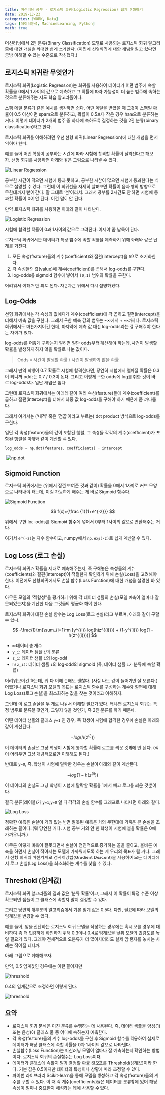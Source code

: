 ```yaml
---
title: 머신러닝 공부 - 로지스틱 회귀(Logistic Regression) 쉽게 이해하기
date: 2019-12-23
categories: [WORK, Data]
tags: [데이터분석, MachineLearning, Python]
math: true
---
```


머신러닝에서 2진 분류(Binary Classification) 모델로 사용되는 로지스틱 회귀 알고리즘에 대한 개념을 최대한 쉽게 소개한다. (이전에 선형회귀에 대한 개념을 알고 있다면 금방 이해할 수 있는 수준으로 작성했다.)

## 로지스틱 회귀란 무엇인가

로지스틱 회귀(Logistic Regression)는 회귀를 사용하여 데이터가 어떤 범주에 속할 확률을 0에서 1 사이의 값으로 예측하고 그 확률에 따라 가능성이 더 높은 범주에 속하는 것으로 분류해주는 지도 학습 알고리즘이다.

스팸 메일 분류기 같은 예시를 생각하면 쉽다. 어떤 메일을 받았을 때 그것이 스팸일 확률이 0.5 이상이면 spam으로 분류하고, 확률이 0.5보다 작은 경우 ham으로 분류하는 거다. 이렇게 데이터가 2개의 범주 중 하나에 속하도록 결정하는 것을 2진 분류(binary classification)라고 한다.

로지스틱 회귀를 이해하려면 우선 선형 회귀(Linear Regression)에 대한 개념을 먼저 익혀야 한다.

예를 들어 어떤 학생이 공부하는 시간에 따라 시험에 합격할 확률이 달라진다고 해보자. 선형 회귀를 사용하면 아래와 같은 그림으로 나타낼 수 있다.

![Linear Regression](https://s3.amazonaws.com/codecademy-content/programs/data-science-path/logistic-regression/linear_regression.png)

공부한 시간이 적으면 시험에 통과 못하고, 공부한 시간이 많으면 시험에 통과한다는 식으로 설명할 수 있다. 그런데 이 회귀선을 자세히 살펴보면 확률이 음과 양의 방향으로 무한대까지 뻗어 간다. 말 그대로 ‘선’이라서. 그래서 공부를 2시간도 안 하면 시험에 통과할 확률이 0이 안 된다. 이건 말이 안 된다.

만약 로지스틱 회귀를 사용하면 아래와 같이 나타난다.

![Logistic Regression](https://upload.wikimedia.org/wikipedia/commons/thumb/c/cb/Exam_pass_logistic_curve.svg/800px-Exam_pass_logistic_curve.svg.png)

시험에 합격할 확률이 0과 1사이의 값으로 그려진다. 이제야 좀 납득이 된다.

로지스틱 회귀에서는 데이터가 특정 범주에 속할 확률을 예측하기 위해 아래와 같은 단계를 거친다.

1. 모든 속성(feature)들의 계수(coefficient)와 절편(intercept)을 `0`으로 초기화한다.
2. 각 속성들의 값(value)에 계수(coefficient)를 곱해서 log-odds를 구한다.
3. log-odds를 sigmoid 함수에 넣어서 `[0,1]` 범위의 확률을 구한다.

어려워서 이해가 안 되도 된다. 차근차근 뒤에서 다시 설명하겠다.

## Log-Odds

선형 회귀에서는 각 속성의 값에다가 계수(coefficient)에 각 곱하고 절편(intercept)을 더해서 예측 값을 구한다. 그래서 구한 예측 값의 범위는 -∞에서 + ∞까지다. 로지스틱 회귀에서도 마찬가지이긴 한데, 마지막에 예측 값 대신 log-odds라는 걸 구해줘야 한다는 차이가 있다.

log-odds를 어떻게 구하는지 알려면 일단 odds부터 계산해야 하는데, 사건이 발생할 확률을 발생하지 하지 않을 확률로 나눈 값이다.

>Odds = 사건이 발생할 확률 / 사건이 발생하지 않을 확률 

그래서 만약 학생이 0.7 확률로 시험에 합격한다면, 당연히 시험에서 떨어질 확률은 0.3이 되니까 odds는 0.7 / 0.3이 된다. 그리고 이렇게 구한 odds에 log를 취한 것이 바로 log-odds다. 일단 개념은 쉽다.

그런데 로지스틱 회귀에서는 아래와 같이 여러 속성(feature)들에 계수(coefficient)를 곱하고 절편(intercept)을 더해서 최종 값 log-odds를 구해야 하기 때문에 좀 까다롭다.

그래서 여기서는 (‘내적’ 혹은 ‘점곱’이라고 부르는) dot product 방식으로 log-odds를 구한다.

일단 각 속성(feature)들의 값이 포함된 행렬, 그 속성들 각각의 계수(coefficient)가 포함된 행렬을 아래와 같이 계산할 수 있다.

```python
log_odds = np.dot(features, coefficients) + intercept
```

 ![np.dot](https://i.stack.imgur.com/B8MP2.png)

## Sigmoid Function

로지스틱 회귀에서는 (위에서 잠깐 보여준 것과 같이) 확률을 0에서 1사이로 커브 모양으로 나타내야 하는데, 이걸 가능하게 해주는 게 바로 Sigmoid 함수다.

![Sigmoid Function](https://s3.amazonaws.com/codecademy-content/programs/data-science-path/logistic-regression/sigmoid.png)

$$ f(x)={\frac {1}{1+e^{-z}}} $$

위에서 구한 log-odds를 Sigmoid 함수에 넣어서 0부터 1사이의 값으로 변환해주는 거다.

여기서 `e^(-z)`는 지수 함수이고, numpy에서 `np.exp(-z)`로 쉽게 계산할 수 있다.

## Log Loss (로그 손실)

로지스틱 회귀가 확률을 제대로 예측해주는지, 즉 구해놓은 속성들의 계수(coefficients)와 절편(intercept)이 적절한지 확인하기 위해 손실(Loss)을 고려해야 한다. 이전에도 선형회귀에서도 손실 함수(Loss Function)에 대한 개념을 설명한 바 있다.

아무튼 모델의 “적합성”을 평가하기 위해 각 데이터 샘플의 손실(모델 예측이 얼마나 잘못되었는지)을 계산한 다음 그것들의 평균화 해야 한다.

로지스틱 회귀에 대한 손실 함수는 Log Loss(로그 손실)라고 부르며, 아래와 같이 구할 수 있다.

$$ -\frac{1}{m}\sum_{i=1}^m [y^{(i)} log(h(z^{(i)})) + (1-y^{(i)}) log(1 - h(z^{(i)}))] $$

- `m`:데이터 총 개수
- `y_i`: 데이터 샘플 `i`의 분류
- `z_i`: 데이터 샘플 `i`의 log-odd
- `h(z_i)`: 데이터 샘플 `i`의 log-odd의 sigmoid (즉, 데이터 샘플 `i`가 분류에 속할 확률)

어려워보이긴 하는데, 뭐 다 이해 못해도 괜찮다. (사실 나도 깊이 들어가면 잘 모른다.) 어쨌거나 로지스틱 회귀 모델의 목표는 로지스틱 함수를 구성하는 계수와 절편에 대해 Log Loss(로그 손실)을 최소화하는 값을 찾는 것이라고 이해하자.

그런데 이 로그 손실을 두 개로 나눠서 이해할 필요가 있다. 왜냐면 로지스틱 회귀는 특정 범주로 분류될 것인가, 그렇지 않을 것인가, 즉 2진 분류를 하기 때문에.

어떤 데이터 샘플의 클래스 `y=1` 인 경우, 즉 학생이 시험에 합격한 경우에 손실은 아래와 같이 계산된다.

$$ - log(h(z^{(i)})) $$

이 데이터의 손실은 그냥 학생이 시험에 통과할 확률에 로그를 씌운 것밖에 안 된다. (식이 어려우면 그냥 개념적으로만 이해해도 된다.)

반대로 `y=0`, 즉, 학생이 시험에 탈락한 경우는 손실이 아래와 같이 계산된다.

$$ - log(1 - h(z^{(i)})) $$

이 데이터의 손실도 그냥 학생이 시험에 탈락할 확률을 1에서 빼고 로그를 씌운 것뿐이다.

결국 분류(레이블)가 `y=1`,`y=0` 일 때 각각의 손실 함수를 그래프로 나타내면 아래와 같다.

![Log Loss](https://s3.amazonaws.com/codecademy-content/programs/data-science-path/logistic-regression/loss-function-graph.png)

정확한 예측은 손실이 거의 없는 반면 잘못된 예측은 거의 무한대에 가까운 큰 손실을 초래하는 꼴이다. (뭐 당연한 거다. 시험 공부 거의 안 한 학생이 시험에 붙을 확률은 0에 가까우니까.)

아무튼 이렇게 예측이 잘못되면서 손실이 점진적으로 증가하는 꼴을 줄이고, 올바른 예측을 하면서 손실이 작아지는 모델에 가까워지도록 하는 게 우리의 목표가 될 거다. 그래서 선형 회귀와 마찬가지로 경사하강법(Gradient Descent)을 사용하여 모든 데이터에서 로그 손실(Log Loss)을 최소화하는 계수를 찾을 수 있다.

## Threshold (임계값)

로지스틱 회귀 알고리즘의 결과 값은 ‘분류 확률’이고, 그래서 이 확률이 특정 수준 이상 확보되면 샘플이 그 클래스에 속할지 말지 결정할 수 있다.

그리고 당연히 대부분의 알고리즘에서 기본 임계 값은 0.5다. 다만, 필요에 따라 모델의 임계값을 변경할 수 있다. 

예를 들어, 암을 진단하는 로지스틱 회귀 모델을 작성하는 경우에는 혹시 모를 경우에 대비하여 좀 더 민감하게 확인하기 위해 0.3이나 0.4로 임계값을 낮춰 모델의 민감도를 높일 필요가 있다. 그래야 전체적으로 오분류가 더 많아지더라도 실제 암 환자를 놓치는 사례는 적어질 테니까.

아래 그림으로 이해해보자.

만약, 0.5 임계값인 경우에는 이런 꼴이지만

![threshold](https://s3.amazonaws.com/codecademy-content/programs/data-science-path/logistic-regression/Threshold-01.svg)

0.4의 임계값으로 조정하면 이렇게 된다.

![threshold](https://s3.amazonaws.com/codecademy-content/programs/data-science-path/logistic-regression/Threshold-02.svg)

## 요약

- 로지스틱 회귀 분석은 이진 분류를 수행하는 데 사용된다. 즉, 데이터 샘플을 양성(1) 또는 음성(0) 클래스 둘 중 어디에 속하는지 예측한다.
- 각 속성(feature)들의 계수 log-odds를 구한 후 Sigmoid 함수를 적용하여 실제로 데이터가 해당 클래스에 속할 확률을 0과 1사이의 값으로 나타낸다.
- 손실함수(Loss Function)는 머신러닝 모델이 얼마나 잘 예측하는지 확인하는 방법이다. 로지스틱 회귀의 손실함수는 Log Loss이다.
- 데이터가 클래스에 속할지 말지 결정할 확률 컷오프를 Threshold(임계값)이라 한다. 기본 값은 0.5이지만 데이터의 특성이나 상황에 따라 조정할 수 있다.
- 파이썬 라이브러리 Scikit-learn을 통해 모델을 생성하고 각 속성(feature)들의 계수를 구할 수 있다. 이 때 각 계수(coefficients)들은 데이터를 분류함에 있어 해당 속성이 얼마나 중요한지 해석하는 데에 사용할 수 있다.